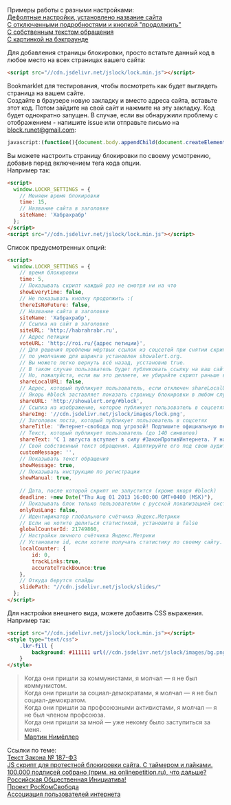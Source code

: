 Примеры работы с разными настройками:   
[Дефолтные настройки, установлено название сайта](http://showalert.org)  
[С отключенными подробностями и кнопкой "продолжить"](http://showalert.org/macro.html)  
[С собственным текстом обращения](http://showalert.org/custom.html)  
[С картинкой на бэкграунде](http://showalert.org/bgimage.html)

Для добавления страницы блокировки, просто встатьте данный код в любое место на всех страницах вашего сайта:

```html
<script src="//cdn.jsdelivr.net/jslock/lock.min.js"></script>
```
  
  
Bookmarklet для тестирования, чтобы посмотреть как будет выглядеть страница на вашем сайте.  
Создайте в браузере новую закладку и вместо адреса сайта, вставьте этот код. Потом зайдите на свой сайт и нажмите на эту закладку. Код будет однократно запущен. В случае, если вы обнаружили проблему с отображением - напишите issue или отправьте письмо на block.runet@gmail.com:
```js
javascript:(function(){document.body.appendChild(document.createElement('script')).src='//cdn.jsdelivr.net/jslock/lock.js';})();
````
  

Вы можете настроить страницу блокировки по своему усмотрению, добавив перед включением тега кода опции.  
Например так:
```html
<script>
  window.LOCKR_SETTINGS = {
    // Меняем время блокировки
    time: 15, 
    // Название сайта в заголовке
    siteName: 'Хабрахрабр'
  };
</script>
<script src="//cdn.jsdelivr.net/jslock/lock.min.js"></script>
```
  

Список предусмотренных опций:
```html
<script>
  window.LOCKR_SETTINGS = {
    // время блокировки
    time: 5, 
    // Показывать скрипт каждый раз не смотря ни на что
    showEverytime: false,
    // Не показывать кнопку продолжить :(
    thereIsNoFuture: false,
    // Название сайта в заголовке
    siteName: 'Хабрахрабр',
    // Ссылка на сайт в заголовке
    siteURL: 'http://habrahrabr.ru',
    // Адрес петиции
    voteURL: 'http://roi.ru/{адрес петиции}',
	// Для решения проблемы мёртвых ссылок из соцсетей при снятии скрипта, теперь
    // по умолчанию для шаринга установлен showalert.org. 
    // Вы можете легко вернуть всё назад, усстановив true. 
    // В таком случае пользователь будет публиковать ссылку на ваш сайт
    // Но, пожалуйста, если вы это делаете, не убирайте скрипт раньше времени.
    shareLocalURL: false,
    // Адрес, который публикует пользователь, если отключен shareLocalURL  
    // Якорь #block заставляет показать страницу блокировки в любом случае
    shareURL: 'http://showalert.org/#block',  
    // Ссылка на изображение, которое публикует пользователь в соцсетях
    shareImg: '//cdn.jsdelivr.net/jslock/images/lock.png',
    // Заголовок поста, который публикует пользователь в соцсетях
    shareTitle: 'Интернет-свобода под угрозой! Подпишите официальную петицию!',
    // Текст, который публикует пользователь (до 140 символов)
  	shareText: 'С 1 августа вступает в силу #ЗаконПротивИнтернета. У нас есть возможность остановить его. Важен каждый голос!',
    // Свой собственный текст обращения. Адаптируйте его под свою аудиторию.
    customMessage: '',
    // Показывать текст обращения
    showMessage: true,
    // Показывать инструкцию по регистрации
    showManual: true,
    
    // Дата, после которой скрипт не запустится (кроме якоря #block)
    deadline: +new Date("Thu Aug 01 2013 16:00:00 GMT+0400 (MSK)"),
    // Показывать блок только пользователям с русской локализацией системы/браузера (не рекомендуется)
    onlyRusLang: false,
	// Идентификатор глобального счётчика Яндекс.Метрики
	// Если не хотите делиться статистикой, установите в false
	globalCounterId: 21749860,
	// Настройки личного счётчика Яндекс.Метрики
	// Установите id, если хотите получать статистику по своему сайту.
	localCounter: {
		id: 0,
		trackLinks:true,
		accurateTrackBounce:true
	},
    // Откуда берутся слайды
    slidePath: "//cdn.jsdelivr.net/jslock/slides/"
  };
</script>
```
  

Для настройки внешнего вида, можете добавить CSS выражения.
Например так:
```html
<script src="//cdn.jsdelivr.net/jslock/lock.min.js"></script>
<style type="text/css">
	.lkr-fill {
		background: #111111 url(//cdn.jsdelivr.net/jslock/images/bg.png) repeat-x;
	}
</style>
```
  
  
>Когда они пришли за коммунистами, я молчал — я не был коммунистом.  
Когда они пришли за социал-демократами, я молчал — я не был социал-демократом.  
Когда они пришли за профсоюзными активистами, я молчал — я не был членом профсоюза.  
Когда они пришли за мной — уже некому было заступиться за меня.  
[Мартин Нимёллер](http://ru.wikipedia.org/wiki/%D0%9A%D0%BE%D0%B3%D0%B4%D0%B0_%D0%BE%D0%BD%D0%B8_%D0%BF%D1%80%D0%B8%D1%88%D0%BB%D0%B8%E2%80%A6)
  
  
  
  
Ссылки по теме:  
[Текст Закона № 187-ФЗ](http://base.consultant.ru/cons/cgi/online.cgi?req=doc;base=LAW;n=148497)  
[JS скрипт для протестной блокировки сайта. C таймером и лайками.](http://habrahabr.ru/post/185174/)  
[100.000 подписей собрано (прим. на onlinepetition.ru), что дальше? Российская Общественная Инициатива!](http://habrahabr.ru/post/185554/)  
[Проект РосКомСвобода](http://rublacklist.net/)  
[Ассоциация пользователей интернета](http://freerunet.ru/)  
